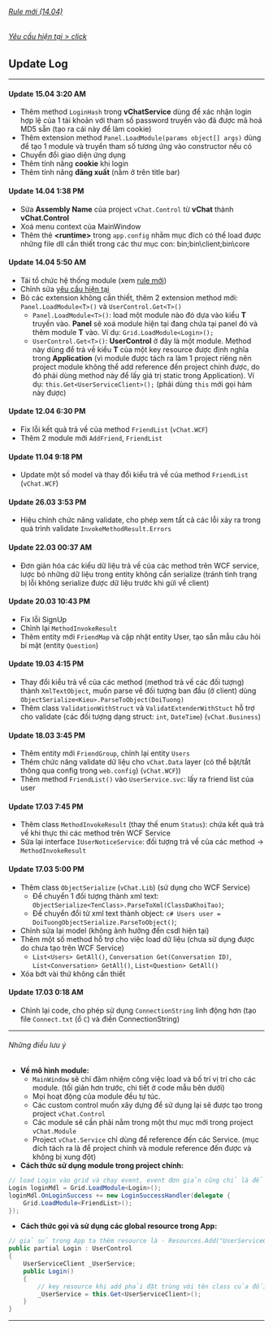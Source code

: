 ###### [Rule mới (14.04)](#nhng-iu-lu-)
###### [Yêu cầu hiện tại > click](TASK.md)

## Update Log
-------------
#### Update 15.04 3:20 AM
- Thêm method `LoginHash` trong **vChatService** dùng để xác nhận login hợp lệ của 1 tài khoản với tham số password truyền vào đã được mã hoá MD5 sẵn (tạo ra cái này để làm cookie)
- Thêm extension method `Panel.LoadModule(params object[] args)` dùng để tạo 1 module và truyền tham số tương ứng vào constructor nếu có
- Chuyển đổi giao diện ứng dụng
- Thêm tính năng **cookie** khi login
- Thêm tính năng **đăng xuất** (nằm ở trên title bar)

#### Update 14.04 1:38 PM
- Sửa **Assembly Name** của project `vChat.Control` từ **vChat** thành **vChat.Control**
- Xoá menu context của MainWindow
- Thêm thẻ **\<runtime>** trong `app.config` nhằm mục đích có thể load được những file dll cần thiết trong các thư mục con: bin;bin\client;bin\core

#### Update 14.04 5:50 AM
- Tái tổ chức hệ thống module (xem [rule mới](#nhng-iu-lu-))
- Chỉnh sửa [yêu cầu hiện tại](TASK.md)
- Bỏ các extension không cần thiết, thêm 2 extension method mới: `Panel.LoadModule<T>()` và `UserControl.Get<T>()`
	- `Panel.LoadModule<T>()`: load một module nào đó dựa vào kiểu **T** truyền vào. **Panel** sẽ xoá module hiện tại đang chứa tại panel đó và thêm module **T** vào. Ví dụ: `Grid.LoadModule<Login>();`
	- `UserControl.Get<T>()`: **UserControl** ở đây là một module. Method này dùng để trả về kiểu **T** của một key resource được định nghĩa trong **Application** (vì module được tách ra làm 1 project riêng nên project module không thể add reference đến project chính được, do đó phải dùng method này để lấy giá trị static trong Application). Ví dụ: `this.Get<UserServiceClient>();` (phải dùng `this` mới gọi hàm này được)

#### Update 12.04 6:30 PM
- Fix lỗi kết quả trả về của method `FriendList` (`vChat.WCF`)
- Thêm 2 module mới `AddFriend`, `FriendList`

#### Update 11.04 9:18 PM
- Update một số model và thay đổi kiểu trả về của method `FriendList` (`vChat.WCF`)

#### Update 26.03 3:53 PM
- Hiệu chỉnh chức năng validate, cho phép xem tất cả các lỗi xảy ra trong quá trình validate `InvokeMethodResult.Errors`

#### Update 22.03 00:37 AM
- Đơn giản hóa các kiểu dữ liệu trả về của các method trên WCF service, lược bỏ những dữ liệu trong entity không cần serialize (tránh tình trạng bị lỗi không serialize được dữ liệu trước khi gửi về client)

#### Update 20.03 10:43 PM
- Fix lỗi SignUp
- Chỉnh lại `MethodInvokeResult`
- Thêm entity mới `FriendMap` và cập nhật entity User, tạo sẵn mẫu câu hỏi bí mật (entity `Question`)

#### Update 19.03 4:15 PM
- Thay đổi kiểu trả về của các method (method trả về các đối tượng) thành `XmlTextObject`, muốn parse về đối tượng ban đầu (ở client) dùng `ObjectSerialize<Kieu>.ParseToObject(DoiTuong)`
- Thêm class `ValidationWithStruct` và `ValidatExtenderWithStuct` hỗ trợ cho validate (các đối tượng dạng struct: `int`, `DateTime`) (`vChat.Business`)

#### Update 18.03 3:45 PM
- Thêm entity mới `FriendGroup`, chỉnh lại entity `Users`
- Thêm chức năng validate dữ liệu cho `vChat.Data` layer (có thể bật/tắt thông qua config trong `web.config`) (`vChat.WCF`))
- Thêm method `FriendList()` vào `UserService.svc`: lấy ra friend list của user

#### Update 17.03 7:45 PM
- Thêm class `MethodInvokeResult` (thay thế enum `Status`): chứa kết quả trả về khi thực thi các method trên WCF Service
- Sửa lại interface `IUserNoticeService`: đối tượng trả về của các method -> `MethodInvokeResult`

#### Update 17.03 5:00 PM
- Thêm class `ObjectSerialize` (`vChat.Lib`) (sử dụng cho WCF Service)
    - Để chuyển 1 đối tượng thành xml text: `ObjectSerialize<TenClass>.ParseToXml(ClassDaKhoiTao)`;
    - Để chuyển đổi từ xml text thành object: `c# Users user = DoiTuongObjectSerialize.ParseToObject()`;
- Chỉnh sửa lại model (không ảnh hưởng đến csdl hiện tại)
- Thêm một số method hỗ trợ cho việc load dữ liệu (chưa sử dụng được do chưa tạo trên WCF Service)
    - `List<Users> GetAll()`, `Conversation Get(Conversation ID)`, `List<Conversation> GetAll()`, `List<Question> GetAll()`
- Xóa bớt vài thứ không cần thiết

#### Update 17.03 0:18 AM
- Chỉnh lại code, cho phép sử dụng `ConnectionString` linh động hơn (tạo file `Connect.txt` (ổ `C`) và điền ConnectionString)

--------------------------
###### Những điều lưu ý

- **Về mô hình module:**
	- `MainWindow` sẽ chỉ đảm nhiệm công việc load và bố trí vị trí cho các module. (tối giản hơn trước, chi tiết ở code mẫu bên dưới)
	- Mọi hoạt động của module đều tự túc.
	- Các custom control muốn xây dựng để sử dụng lại sẽ được tạo trong project `vChat.Control`
	- Các module sẽ cần phải nằm trong một thư mục mới trong project `vChat.Module`
	- Project `vChat.Service` chỉ dùng để reference đến các Service. (mục đích tách ra là để project chính và module reference đến được và không bị xung đột)
- **Cách thức sử dụng module trong project chính:**

```c#
// load Login vào grid và chạy event, event đơn giản cũng chỉ là để load 1 module nào khác mà thôi
Login loginMdl = Grid.LoadModule<Login>();
loginMdl.OnLoginSuccess += new LoginSuccessHandler(delegate {
	Grid.LoadModule<FriendList>();
});
```

- **Cách thức gọi và sử dụng các global resource trong App:**

```c#
// giả sử trong App ta thêm resource là - Resources.Add("UserServiceClient", new UserServiceClient());
public partial Login : UserControl
{
	UserServiceClient _UserService;
	public Login()
	{
		// key resource khi add phải đặt trùng với tên class của đối tượng cần lưu giữ thì mới lấy ra được
		_UserService = this.Get<UserServiceClient>();
	}
}
```

--------------------------
